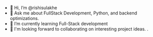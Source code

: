 - 👋 Hi, I’m @rishisulakhe
- 💬 Ask me about FullStack Development, Python, and backend optimizations.
- 🌱 I’m currently learning Full-Stack development
- 👯 I'm looking forward to collaborating on interesting project ideas.
.

<!---
rishisulakhe/rishisulakhe is a ✨ special ✨ repository because its `README.md` (this file) appears on your GitHub profile.
You can click the Preview link to take a look at your changes.
--->
